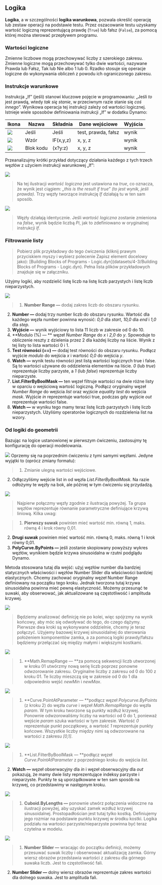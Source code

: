 

## Logika

**Logika**, a w szczególności **logika warunkowa**, pozwala określić operację lub zestaw operacji na podstawie testu. Przez oszacowanie testu uzyskamy wartość logiczną reprezentującą prawdę (```True```) lub fałsz (```False```), za pomocą której można sterować przepływem programu.

### Wartości logiczne

Zmienne liczbowe mogą przechowywać liczby z szerokiego zakresu. Zmienne logiczne mogą przechowywać tylko dwie wartości, nazywane Prawda lub Fałsz, Tak lub Nie albo 1 lub 0. Rzadko stosuje się operacje logiczne do wykonywania obliczeń z powodu ich ograniczonego zakresu.

### Instrukcje warunkowe

Instrukcja „If” (jeśli) stanowi kluczowe pojęcie w programowaniu: „Jeśli *to* jest prawdą, wtedy *tak się stanie*, w przeciwnym razie stanie się *coś innego*”. Wynikowa operacja tej instrukcji zależy od wartości logicznej. Istnieje wiele sposobów definiowania instrukcji „If” w dodatku Dynamo:

|Ikona|Nazwa|Składnia|Dane wejściowe|Wyjścia|
| -- | -- | -- | -- | -- |
|![](../images/icons/DSCoreNodesUI-Logic-If-Large.jpg)|Jeśli|Jeśli|test, prawda, fałsz|wynik|
|![](../images/icons/DSCoreNodesUI-Formula-Large.jpg)|Wzór|IF(x,y,z)|x, y, z|wynik|
|![](../images/icons/Dynamo-Nodes-CodeBlockNodeModel-Large.jpg)|Blok kodu|(x?y:z)|x, y, z|wynik|

Przeanalizujmy krótki przykład dotyczący działania każdego z tych trzech węzłów z użyciem instrukcji warunkowej „If”:

![](images/4-3/IFs.jpg)

> Na tej ilustracji *wartość logiczna* jest ustawiona na *true*, co oznacza, że wynik jest ciągiem: *„this is the result if true” (to jest wynik, jeśli prawda).* Trzy węzły tworzące instrukcję *If* działają tu w ten sam sposób.

![](images/4-3/IFs2.jpg)

> Węzły działają identycznie. Jeśli *wartość logiczna* zostanie zmieniona na *false*, wynik będzie liczbą *Pi*, jak to zdefiniowano w oryginalnej instrukcji *If*.

### Filtrowanie listy

> Pobierz plik przykładowy do tego ćwiczenia (kliknij prawym przyciskiem myszy i wybierz polecenie Zapisz element docelowy jako): [Building Blocks of Programs - Logic.dyn](datasets/4-3/Building Blocks of Programs - Logic.dyn). Pełna lista plików przykładowych znajduje się w załączniku.

Użyjmy logiki, aby rozdzielić listę liczb na listę liczb parzystych i listę liczb nieparzystych.

![](images/4-3/01.jpg)

> 1. **Number Range —** dodaj zakres liczb do obszaru rysunku.
2. **Number —** dodaj trzy number liczb do obszaru rysunku. Wartość dla każdego węzła number powinna wynosić: *0,0* dla *start*, *10,0* dla *end* i *1,0* dla *step*.
3. **Wyjście —** wynik wyjściowy to lista 11 liczb w zakresie od 0 do 10.
4. **Modulo (%) — ** węzeł *Number Range* do *x* i *2,0* do *y*. Spowoduje to obliczenie reszty z dzielenia przez 2 dla każdej liczby na liście. Wynik z tej listy to lista wartości 0 i 1.
5. **Test równości (==) —** dodaj test równości do obszaru rysunku. Podłącz wyjście *modulo* do wejścia *x* i wartość *0,0* do wejścia *y*.
6. **Watch —** wynik testu równości jest listą wartości logicznych true i false. Są to wartości używane do oddzielenia elementów na liście. *0* (lub *true*) reprezentuje liczby parzyste, a *1* (lub *false*) reprezentuje liczby nieparzyste.
7. **List.FilterByBoolMask —** ten węzeł filtruje wartości na dwie różne listy w oparciu o wejściową wartość logiczną. Podłącz oryginalny węzeł *Number Range* do wejścia *list* oraz wyjście *equality test* do wejścia *mask*. Wyjście *in* reprezentuje wartości true, podczas gdy wyjście *out* reprezentuje wartości false.
8. **Watch —** w wyniku tego mamy teraz listę liczb parzystych i listę liczb nieparzystych. Użyliśmy operatorów logicznych do rozdzielenia list na wzory.

### Od logiki do geometrii

Bazując na logice ustanowionej w pierwszym ćwiczeniu, zastosujmy tę konfigurację do operacji modelowania.

![](images/4-3/02.png) Oprzemy się na poprzednim ćwiczeniu z tymi samymi węzłami. Jedyne wyjątki to (oprócz zmiany formatu):

> 1. Zmianie ulegną wartości wejściowe.
2. Odłączyliśmy wejście list in od węzła *List.FilterByBoolMask*. Na razie odłożymy te węzły na bok, ale później w tym ćwiczeniu się przydadzą.

![](images/4-3/03.png)

> Najpierw połączmy węzły zgodnie z ilustracją powyżej. Ta grupa węzłów reprezentuje równanie parametryczne definiujące krzywą liniową. Kilka uwag:

> 1. **Pierwszy suwak** powinien mieć wartość min. równą 1, maks. równą 4 i krok równy 0,01.
2. **Drugi suwak** powinien mieć wartość min. równą 0, maks. równą 1 i krok równy 0,01.
3. **PolyCurve.ByPoints —** jeśli zostanie skopiowany powyższy wykres węzłów, wynikiem będzie krzywa sinusoidalna w rzutni podglądu Dynamo.

Metoda stosowana tutaj dla wejść: użyj węzłów number dla bardziej statycznych właściwości i węzłów Number Slider dla właściwości bardziej elastycznych. Chcemy zachować oryginalny węzeł Number Range definiowany na początku tego kroku. Jednak tworzona tutaj krzywa sinusoidalna powinna mieć pewną elastyczność. Możemy przesunąć te suwaki, aby obserwować, jak aktualizowane są częstotliwość i amplituda krzywej.

![](images/4-3/04.png)

> Będziemy analizować definicję nie po kolei, więc spójrzmy na wynik końcowy, aby móc się odwoływać do tego, do czego dążymy. Pierwsze dwa kroki są wykonywane oddzielnie, chcemy je teraz połączyć. Użyjemy bazowej krzywej sinusoidalnej do sterowania położeniem komponentów zamka, a za pomocą logiki prawdy/fałszu będziemy przełączać się między małymi i większymi kostkami.

![](images/4-3/05.png)

> 1. **Math.RemapRange — **za pomocą sekwencji liczb utworzonej w kroku 01 utwórzmy nową serię liczb poprzez ponowne odwzorowanie zakresu. Oryginalne liczby z zakresu od 0 do 100 z kroku 01. Te liczby mieszczą się w zakresie od 0 do 1 dla odpowiednio wejść *newMin* i *newMax*.

![](images/4-3/06.png)

> 1. **Curve.PointAtParameter — **podłącz węzeł *Polycurve.ByPoints* (z kroku 2) do węzła *curve* i węzeł *Math.RemapRange* do węzła *param*. W tym kroku tworzone są punkty wzdłuż krzywej. Ponownie odwzorowaliśmy liczby na wartości od 0 do 1, ponieważ wejście *param* szuka wartości w tym zakresie. Wartość *0* reprezentuje punkt początkowy, a wartość *1* reprezentuje punkty końcowe. Wszystkie liczby między nimi są odwzorowane na wartości z zakresu *[0,1]*.

![](images/4-3/07.png)

> 1. **List.FilterByBoolMask — **podłącz węzeł *Curve.PointAtParameter* z poprzedniego kroku do wejścia *list*.
2. **Watch —** węzeł obserwacyjny dla *in* i węzeł obserwacyjny dla *out* pokazują, że mamy dwie listy reprezentujące indeksy parzyste i nieparzyste. Punkty te są uporządkowane w ten sam sposób na krzywej, co przedstawimy w następnym kroku.

![](images/4-3/08.png)

> 1. **Cuboid.ByLengths —** ponownie utwórz połączenia widoczne na ilustracji powyżej, aby uzyskać zamek wzdłuż krzywej sinusoidalnej. Prostopadłościan jest tutaj tylko kostką. Definiujemy jego rozmiar na podstawie punktu krzywej w środku kostki. Logika podziału na wartości parzyste/nieparzyste powinna być teraz czytelna w modelu.

![](images/4-3/matrix.png)

> 1. **Number Slider —** wracając do początku definicji, możemy przesuwać suwak liczby i obserwować aktualizację zamka. Górny wiersz obrazów przedstawia wartości z zakresu dla górnego suwaka liczb. Jest to częstotliwość fali.
2. **Number Slider —** dolny wiersz obrazów reprezentuje zakres wartości dla dolnego suwaka. Jest to amplituda fali.

